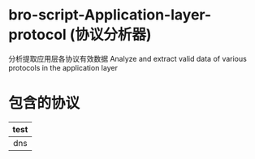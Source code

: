 # bro-script-Application-layer-protocol (协议分析器)
分析提取应用层各协议有效数据
Analyze and extract valid data of various protocols in the application layer
# 包含的协议
|test|
|:-:|
|dns |telnet| pop3| snmp | Netflow|  sip| imap|  smtp| http| ftp|

